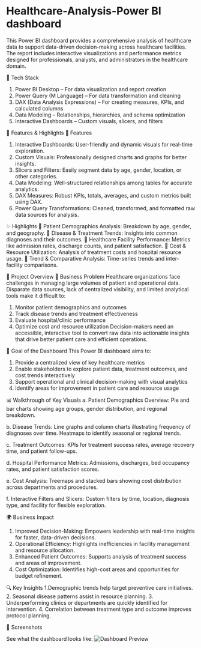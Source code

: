# Healthcare-Analysis-Power BI dashboard
This Power BI dashboard provides a comprehensive analysis of healthcare data to support data-driven decision-making across healthcare facilities. The report includes interactive visualizations and performance metrics designed for professionals, analysts, and administrators in the healthcare domain.


🧰 Tech Stack
1. Power BI Desktop – For data visualization and report creation
2. Power Query (M Language) – For data transformation and cleaning
3. DAX (Data Analysis Expressions) – For creating measures, KPIs, and calculated columns
4. Data Modeling – Relationships, hierarchies, and schema optimization
5. Interactive Dashboards – Custom visuals, slicers, and filters


🌟 Features & Highlights
🔹 Features
1. Interactive Dashboards: User-friendly and dynamic visuals for real-time exploration.
2. Custom Visuals: Professionally designed charts and graphs for better insights.
3. Slicers and Filters: Easily segment data by age, gender, location, or other categories.
4. Data Modeling: Well-structured relationships among tables for accurate analytics.
5. DAX Measures: Robust KPIs, totals, averages, and custom metrics built using DAX.
6. Power Query Transformations: Cleaned, transformed, and formatted raw data sources for analysis.

✨ Highlights
📌 Patient Demographics Analysis: Breakdown by age, gender, and geography.
📌 Disease & Treatment Trends: Insights into common diagnoses and their outcomes.
📌 Healthcare Facility Performance: Metrics like admission rates, discharge counts, and patient satisfaction.
📌 Cost & Resource Utilization: Analysis of treatment costs and hospital resource usage.
📌 Trend & Comparative Analysis: Time-series trends and inter-facility comparisons.


🏥 Project Overview
💼 Business Problem
Healthcare organizations face challenges in managing large volumes of patient and operational data. Disparate data sources, lack of centralized visibility, and limited analytical tools make it difficult to:
1. Monitor patient demographics and outcomes
2. Track disease trends and treatment effectiveness
3. Evaluate hospital/clinic performance
4. Optimize cost and resource utilization
Decision-makers need an accessible, interactive tool to convert raw data into actionable insights that drive better patient care and efficient operations.

🎯 Goal of the Dashboard
This Power BI dashboard aims to:
1. Provide a centralized view of key healthcare metrics
2. Enable stakeholders to explore patient data, treatment outcomes, and cost trends interactively
3. Support operational and clinical decision-making with visual analytics
4. Identify areas for improvement in patient care and resource usage

📊 Walkthrough of Key Visuals
a. Patient Demographics Overview:
Pie and bar charts showing age groups, gender distribution, and regional breakdown.

b. Disease Trends:
Line graphs and column charts illustrating frequency of diagnoses over time.
Heatmaps to identify seasonal or regional trends.

c. Treatment Outcomes:
KPIs for treatment success rates, average recovery time, and patient follow-ups.

d. Hospital Performance Metrics:
Admissions, discharges, bed occupancy rates, and patient satisfaction scores.

e. Cost Analysis:
Treemaps and stacked bars showing cost distribution across departments and procedures.

f. Interactive Filters and Slicers:
Custom filters by time, location, diagnosis type, and facility for flexible exploration.

🌍 Business Impact
1. Improved Decision-Making: Empowers leadership with real-time insights for faster, data-driven decisions.
2. Operational Efficiency: Highlights inefficiencies in facility management and resource allocation.
3. Enhanced Patient Outcomes: Supports analysis of treatment success and areas of improvement.
4. Cost Optimization: Identifies high-cost areas and opportunities for budget refinement.

🔍 Key Insights
1.Demographic trends help target preventive care initiatives.
2. Seasonal disease patterns assist in resource planning.
3. Underperforming clinics or departments are quickly identified for intervention.
4. Correlation between treatment type and outcome improves protocol planning.

📸 Screenshots

See what the dashboard looks like: ![Dashboard Preview](https://github.com/tanvi-patel08/Healthcare-Analysis-dashboard/blob/main/snapshot%20of%20healthcare%20dashboard.png)
